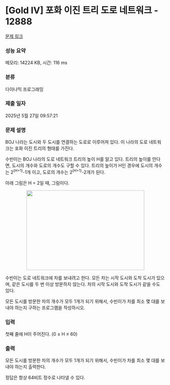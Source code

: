 # [Gold IV] 포화 이진 트리 도로 네트워크 - 12888 

[문제 링크](https://www.acmicpc.net/problem/12888) 

### 성능 요약

메모리: 14224 KB, 시간: 116 ms

### 분류

다이나믹 프로그래밍

### 제출 일자

2025년 5월 27일 09:57:21

### 문제 설명

<p>BOJ 나라는 도시와 두 도시를 연결하는 도로로 이루어져 있다. 이 나라의 도로 네트워크는 포화 이진 트리의 형태를 가진다.</p>

<p>수빈이는 BOJ 나라의 도로 네트워크 트리의 높이 H를 알고 있다. 트리의 높이를 안다면, 도시의 개수와 도로의 개수도 구할 수 있다. 트리의 높이가 H인 경우에 도시의 개수는 2<sup>(H+1)</sup>-1개 이고, 도로의 개수는 2<sup>(H+1)</sup>-2개가 된다.</p>

<p>아래 그림은 H = 2일 때, 그림이다.</p>

<p style="text-align: center;"><img alt="" src="https://onlinejudgeimages.s3-ap-northeast-1.amazonaws.com/problem/12888/1.png" style="height:251px; width:371px"></p>

<p>수빈이는 도로 네트워크에 차를 보내려고 한다. 모든 차는 시작 도시와 도착 도시가 있으며, 같은 도시를 두 번 이상 방문하지 않는다. 차의 시작 도시와 도착 도시가 같을 수도 있다.</p>

<p>모든 도시를 방문한 차의 개수가 모두 1개가 되기 위해서, 수빈이가 차를 최소 몇 대를 보내야 하는지 구하는 프로그램을 작성하시오.</p>

### 입력 

 <p>첫째 줄에 H이 주어진다. (0 ≤ H ≤ 60)</p>

### 출력 

 <p>모든 도시를 방문한 차의 개수가 모두 1개가 되기 위해서, 수빈이가 차를 최소 몇 대를 보내야 하는지 출력한다.</p>

<p>정답은 항상 64비트 정수로 나타낼 수 있다.</p>

